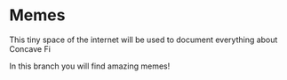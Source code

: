 # Memes
This tiny space of the internet will be used to document everything about Concave Fi


In this branch you will find amazing memes!
